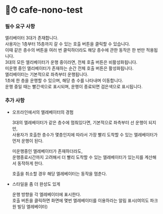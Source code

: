 # 🌃⏱ cafe-nono-test 

### 필수 요구 사항
엘리베이터 3대가 존재합니다.  
사용자는 1층부터 15층까지 갈 수 있는 호출 버튼을 클릭할 수 있습니다.  
이때 같은 층수의 버튼을 여러 번 클릭하더라도 해당 층수에 관한 동작은 한 번만 적용됩니다.  
3대의 모든 엘리베이터가 운행 중이라면, 전체 호출 버튼은 비활성화됩니다.  
미운행 중인 엘리베이터가 존재하는 순간 전체 호출 버튼은 활성화됩니다.  
엘리베이터는 기본적으로 좌측부터 운행됩니다.  
1초에 한 층을 운행할 수 있으며, 해당 층 수를 나타내며 이동합니다.  
운행 중일 때는 빨간색으로 표시되며, 운행이 종료되면 검은색으로 표시됩니다.  

### 추가 사항
- 오프라인에서의 엘레베이터의 경험  

  3대의 엘레베이터가 같은 층수에 멈춰있다면, 기본적으로 좌측부터 선 운행이 되지만,  
  사용자가 호출한 층수가 몇층인지에 따라서 가장 빨리 도착할 수 있는 엘레베이터가 먼저 운행이 된다.  

  미운행중인 엘레베이터가 존재하더라도,   
  운행종료시간까지 고려해서 더 빨리 도착할 수 있는 엘레베이터가 있는지를 계산해서 동작하게 한다.  

  호출을 취소할 경우 해당 엘레베이터는 동작을 멈춘다.  

- 스타일을 좀 더 완성도 있게  

  운행 방향을 각 엘레베이터에 표시한다.   
  호출 버튼을 클릭하면 화면에 몇번 엘레베이터를 이용하라는 알림 표시(여의도 파크원 빌딩 엘레베이터)  